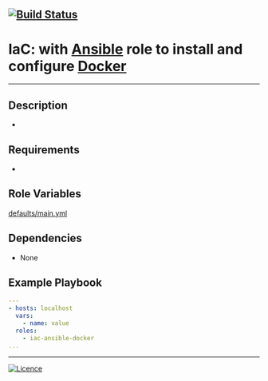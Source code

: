 [![Build Status](https://travis-ci.org/wluisaraujo/iac-ansible-docker.svg?branch=master)](https://travis-ci.org/wluisaraujo/iac-ansible-docker)
---
# IaC: with [Ansible](https://www.ansible.com) role to install and configure [Docker](https://www.docker.com/)
------------

Description
------------
 * 

Requirements
------------

 *

Role Variables
--------------

[defaults/main.yml](defaults/main.yml)

Dependencies
------------

* None

Example Playbook
----------------
```yaml
---
- hosts: localhost
  vars:
    - name: value
  roles:
    - iac-ansible-docker
...    
```

----------------
[![Licence](https://img.shields.io/badge/License-GPL%20v3-red.svg)](https://www.gnu.org/licenses/gpl-3.0.pt-br.html)
